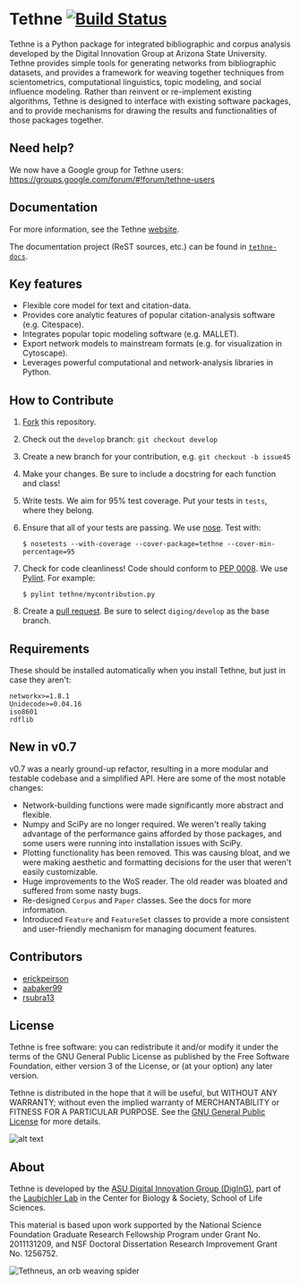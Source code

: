Tethne [![Build Status](https://travis-ci.org/diging/tethne.svg?branch=python)](https://travis-ci.org/diging/tethne)
======
Tethne is a Python package for integrated bibliographic and corpus analysis developed by
the Digital Innovation Group at Arizona State University. Tethne provides simple tools
for generating networks from bibliographic datasets, and provides a framework for weaving
together techniques from scientometrics, computational linguistics, topic modeling, and
social influence modeling. Rather than reinvent or re-implement existing algorithms,
Tethne is designed to interface with existing software packages, and to provide
mechanisms for drawing the results and functionalities of those packages together.

Need help?
----------
We now have a Google group for Tethne users: https://groups.google.com/forum/#!forum/tethne-users

Documentation
-------------
For more information, see the Tethne [website](http://diging.github.io/tethne/).

The documentation project (ReST sources, etc.) can be found in [``tethne-docs``](https://github.com/diging/tethne-docs).

Key features
------------
* Flexible core model for text and citation-data.
* Provides core analytic features of popular citation-analysis software (e.g. Citespace).
* Integrates popular topic modeling software (e.g. MALLET).
* Export network models to mainstream formats (e.g. for visualization in Cytoscape).
* Leverages powerful computational and network-analysis libraries in Python.

How to Contribute
-----------------

1. [Fork](https://help.github.com/articles/fork-a-repo/) this repository.
2. Check out the ``develop`` branch: ``git checkout develop``
3. Create a new branch for your contribution, e.g. ``git checkout -b issue45``
4. Make your changes. Be sure to include a docstring for each function and
   class!
5. Write tests. We aim for 95% test coverage. Put your tests in ``tests``, where
   they belong.
6. Ensure that all of your tests are passing. We use
   [nose](https://nose.readthedocs.org/en/latest/). Test with:

   ```shell
   $ nosetests --with-coverage --cover-package=tethne --cover-min-percentage=95
   ```
7. Check for code cleanliness! Code should conform to
   [PEP 0008](https://www.python.org/dev/peps/pep-0008/). We use
   [Pylint](http://www.pylint.org/). For example:

   ```shell
   $ pylint tethne/mycontribution.py
   ```
8. Create a [pull request](https://help.github.com/articles/using-pull-requests).
   Be sure to select ``diging/develop`` as the base branch.

Requirements
------------
These should be installed automatically when you install Tethne, but just in case they
aren't:

```
networkx>=1.8.1
Unidecode>=0.04.16
iso8601
rdflib
```

New in v0.7
-----------
v0.7 was a nearly ground-up refactor, resulting in a more modular and testable codebase
and a simplified API. Here are some of the most notable changes:
* Network-building functions were made significantly more abstract and flexible.
* Numpy and SciPy are no longer required. We weren't really taking advantage of the
  performance gains afforded by those packages, and some users were running into
  installation issues with SciPy.
* Plotting functionality has been removed. This was causing bloat, and we were making
  aesthetic and formatting decisions for the user that weren't easily customizable.
* Huge improvements to the WoS reader. The old reader was bloated and suffered from some
  nasty bugs.
* Re-designed ``Corpus`` and ``Paper`` classes. See the docs for more information.
* Introduced ``Feature`` and ``FeatureSet`` classes to provide a more consistent and
  user-friendly mechanism for managing document features.

Contributors
------------
* [erickpeirson](http://github.com/erickpeirson)
* [aabaker99](http://github.com/aabaker99)
* [rsubra13](http://github.com/rsubra13)

License
-------
Tethne is free software: you can redistribute it and/or modify
it under the terms of the GNU General Public License as published by
the Free Software Foundation, either version 3 of the License, or
(at your option) any later version.

Tethne is distributed in the hope that it will be useful,
but WITHOUT ANY WARRANTY; without even the implied warranty of
MERCHANTABILITY or FITNESS FOR A PARTICULAR PURPOSE.  See the
[GNU General Public License](http://www.gnu.org/licenses/) for more details.

![alt text](http://www.gnu.org/graphics/gplv3-127x51.png "GNU GPL 3")

About
-----
Tethne is developed by the
[ASU Digital Innovation Group (DigInG)](http://devo-evo.lab.asu.edu/diging),
part of the [Laubichler Lab](http://devo-evo.lab.asu.edu) in the Center for Biology &
Society, School of Life Sciences.

This material is based upon work supported by the National Science Foundation Graduate
Research Fellowship Program under Grant No. 2011131209, and NSF Doctoral Dissertation
Research Improvement Grant No. 1256752.


![Tethneus, an orb weaving spider](http://diging.github.io/tethne/doc/0.6.1-beta/_static/logo_round.png)
